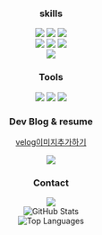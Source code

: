 <h3 align="center">skills</h3>

<div align="center">
<img src="https://img.shields.io/badge/HTML5-E44D26?style=flat-square&logo=HTML5&logoColor=white" /> <img src="https://img.shields.io/badge/CSS3-1572B6?style=flat-square&logo=css3&logoColor=white" /> <img src="https://img.shields.io/badge/JavaScript-F7DF1E?style=flat-square&logo=JavaScript&logoColor=white" /> <br>
<img src="https://img.shields.io/badge/React-20232A?style=flat-square&logo=react&logoColor=61DAFB" /> <img src="https://img.shields.io/badge/Next.js-ffffff?style=flat-square&logo=nextdotjs&logoColor=000000" /> <img src="https://img.shields.io/badge/TypeScript-3178C6?style=flat-square&logo=typescript&logoColor=white" /> <br>
  <img src="https://img.shields.io/badge/Styled Components-DB7093?style=flat-square&logo=styledcomponents&logoColor=white" /><br>
</div>

<h3 align="center">Tools</h3>

<div align="center">
<img src="https://img.shields.io/badge/Git-F05033?style=flat-square&logo=git&logoColor=white" /> <img src="https://img.shields.io/badge/GitHub-181717?style=flat-square&logo=github&logoColor=white" /> <img src="https://img.shields.io/badge/Figma-F24E1E?style=flat-square&logo=figma&logoColor=white" />
</div>

<h3 align="center">Dev Blog & resume</h3>

<div align="center">
  <a href="https://velog.io/@wngns9807/posts">
    <p>velog이미지추가하기</p>
  </a>
  <a href="https://www.notion.so/aee5241f61b941fc906241ae19398c11">
    <img src="https://img.shields.io/badge/Notion-9999FF?style=flat-square&logo=notion&logoColor=white" />
  </a>
</div>


<h3 align="center">Contact</h3>

<div align="center">
  <a href="mailto:wngns9807@gmail.com">
    <img src="https://img.shields.io/badge/Gmail-D14836?style=flat-square&logo=gmail&logoColor=white" />
  </a>
</div>


<div align="center">
  <img src="https://github-readme-stats.vercel.app/api?username=whdjh&show_icons=true&theme=radical" alt="GitHub Stats" />
  <br>
  <img src="https://github-readme-stats.vercel.app/api/top-langs/?username=whdjh&layout=compact" alt="Top Languages" />
</div>
